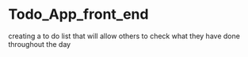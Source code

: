 # Todo_App_front_end
creating a to do list that will allow others to check what they have done throughout the day
